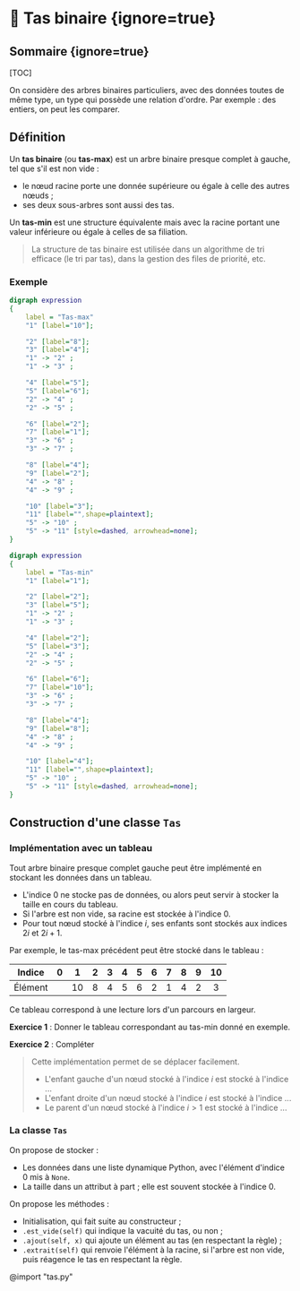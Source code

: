 # :grapes: Tas binaire {ignore=true}

## Sommaire {ignore=true}

[TOC]

On considère des arbres binaires particuliers, avec des données toutes de même type, un type qui possède une relation d'ordre. Par exemple : des entiers, on peut les comparer.

## Définition

Un **tas binaire** (ou **tas-max**) est un arbre binaire presque complet à gauche, tel que s'il est non vide :
* le nœud racine porte une donnée supérieure ou égale à celle des autres nœuds ;
* ses deux sous-arbres sont aussi des tas.

Un **tas-min** est une structure équivalente mais avec la racine portant une valeur inférieure ou égale à celles de sa filiation.

> La structure de tas binaire est utilisée dans un algorithme de tri efficace (le tri par tas), dans la gestion des files de priorité, etc.

### Exemple

```dot
digraph expression
{
    label = "Tas-max"
    "1" [label="10"];

    "2" [label="8"];
    "3" [label="4"];
    "1" -> "2" ;
    "1" -> "3" ;

    "4" [label="5"];
    "5" [label="6"];
    "2" -> "4" ;
    "2" -> "5" ;

    "6" [label="2"];
    "7" [label="1"];
    "3" -> "6" ;
    "3" -> "7" ;

    "8" [label="4"];
    "9" [label="2"];
    "4" -> "8" ;
    "4" -> "9" ;

    "10" [label="3"];
    "11" [label="",shape=plaintext];
    "5" -> "10" ;
    "5" -> "11" [style=dashed, arrowhead=none];
}
```


```dot
digraph expression
{
    label = "Tas-min"
    "1" [label="1"];

    "2" [label="2"];
    "3" [label="5"];
    "1" -> "2" ;
    "1" -> "3" ;

    "4" [label="2"];
    "5" [label="3"];
    "2" -> "4" ;
    "2" -> "5" ;

    "6" [label="6"];
    "7" [label="10"];
    "3" -> "6" ;
    "3" -> "7" ;

    "8" [label="4"];
    "9" [label="8"];
    "4" -> "8" ;
    "4" -> "9" ;

    "10" [label="4"];
    "11" [label="",shape=plaintext];
    "5" -> "10" ;
    "5" -> "11" [style=dashed, arrowhead=none];
}
```

## Construction d'une classe `Tas`

### Implémentation avec un tableau

Tout arbre binaire presque complet gauche peut être implémenté en stockant les données dans un tableau.
* L'indice $0$ ne stocke pas de données, ou alors peut servir à stocker la taille en cours du tableau.
* Si l'arbre est non vide, sa racine est stockée à l'indice $0$.
* Pour tout nœud stocké à l'indice $i$, ses enfants sont stockés aux indices $2i$ et $2i+1$.


Par exemple, le tas-max précédent peut être stocké dans le tableau :

|Indice |$0$ |$1$ |$2$ |$3$ |$4$ |$5$ |$6$ |$7$ |$8$ |$9$ |$10$|
|-------|:--:|:--:|:--:|:--:|:--:|:--:|:--:|:--:|:--:|:--:|:--:|
|Élément|    |$10$|$8$ |$4$ |$5$ |$6$ |$2$ |$1$ |$4$ |$2$ |$3$ |

Ce tableau correspond à une lecture lors d'un parcours en largeur.

**Exercice 1** : Donner le tableau correspondant au tas-min donné en exemple.

**Exercice 2** : Compléter
> Cette implémentation permet de se déplacer facilement.
> * L'enfant gauche d'un nœud stocké à l'indice $i$ est stocké à l'indice ...
> * L'enfant droite d'un nœud stocké à l'indice $i$ est stocké à l'indice ...
> * Le parent d'un nœud stocké à l'indice $i > 1$ est stocké à l'indice ...

### La classe `Tas`

On propose de stocker :
* Les données dans une liste dynamique Python, avec l'élément d'indice $0$ mis à `None`.
* La taille dans un attribut à part ; elle est souvent stockée à l'indice $0$.

On propose les méthodes :
* Initialisation, qui fait suite au constructeur ;
* `.est_vide(self)` qui indique la vacuité du tas, ou non ;
* `.ajout(self, x)` qui ajoute un élément au tas (en respectant la règle) ;
* `.extrait(self)` qui renvoie l'élément à la racine, si l'arbre est non vide, puis réagence le tas en respectant la règle.

@import "tas.py"
